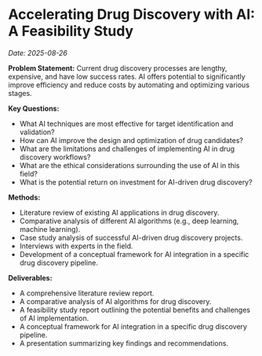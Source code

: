 # Accelerating Drug Discovery with AI: A Feasibility Study
*Date: 2025-08-26*

**Problem Statement:** Current drug discovery processes are lengthy, expensive, and have low success rates.  AI offers potential to significantly improve efficiency and reduce costs by automating and optimizing various stages.

**Key Questions:**
- What AI techniques are most effective for target identification and validation?
- How can AI improve the design and optimization of drug candidates?
- What are the limitations and challenges of implementing AI in drug discovery workflows?
- What are the ethical considerations surrounding the use of AI in this field?
- What is the potential return on investment for AI-driven drug discovery?

**Methods:**
- Literature review of existing AI applications in drug discovery.
- Comparative analysis of different AI algorithms (e.g., deep learning, machine learning).
- Case study analysis of successful AI-driven drug discovery projects.
- Interviews with experts in the field.
- Development of a conceptual framework for AI integration in a specific drug discovery pipeline.

**Deliverables:**
- A comprehensive literature review report.
- A comparative analysis of AI algorithms for drug discovery.
- A feasibility study report outlining the potential benefits and challenges of AI implementation.
- A conceptual framework for AI integration in a specific drug discovery pipeline.
- A presentation summarizing key findings and recommendations.
